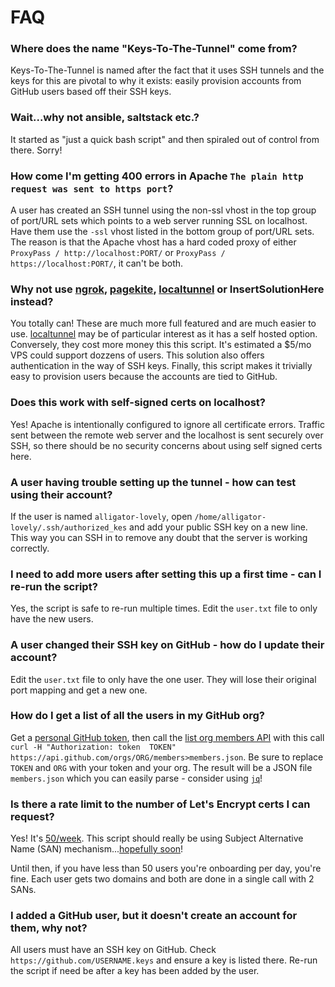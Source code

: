 # FAQ

### Where does the name "Keys-To-The-Tunnel" come from?
Keys-To-The-Tunnel is named after the fact that it uses SSH tunnels and the keys for this are pivotal to why it exists: easily provision accounts from GitHub users based off their SSH keys.

### Wait...why not ansible, saltstack etc.?
It started as "just a quick bash script" and then spiraled out of control from there.  Sorry!

### How come I'm getting 400 errors in Apache `The plain http request was sent to https port`?
A user has created an SSH tunnel using the non-ssl vhost in the top group of port/URL sets which points to a web server running SSL on localhost.  Have them use the `-ssl` vhost listed in the bottom group of port/URL sets.  The reason is that the Apache vhost has a hard coded proxy of either `ProxyPass / http://localhost:PORT/` or `ProxyPass / https://localhost:PORT/`, it can't be both.  
  
### Why not use [ngrok](https://ngrok.com/), [pagekite](https://pagekite.net/), [localtunnel](https://github.com/localtunnel/localtunnel) or InsertSolutionHere instead?
You totally can!  These are much more full featured and are much easier to use. [localtunnel](https://github.com/localtunnel/localtunnel)  may be of particular interest as it has a self hosted option.  Conversely, they cost more money this this script.  It's estimated a $5/mo VPS could support dozzens of users. This solution also offers authentication in the way of SSH keys. Finally, this script makes it trivially easy to provision users because the accounts are tied to GitHub.
  
### Does this work with self-signed certs on localhost?
Yes! Apache is intentionally configured to ignore all certificate errors. Traffic sent between the remote web server and the localhost is sent securely over SSH, so there should be no security concerns about using self signed certs here.
  

### A user having trouble setting up the tunnel - how can test using their account?
If the user is named `alligator-lovely`, open `/home/alligator-lovely/.ssh/authorized_kes` and add your public SSH key on a new line.  This way you can SSH in to remove any doubt that the server is working correctly.
  

### I need to add more users after setting this up a first time - can I re-run the script?
Yes, the script is safe to re-run multiple times. Edit the `user.txt` file to only have the new users.
  

### A user changed their SSH key on GitHub - how do I update their account?
Edit the `user.txt` file to only have the one user.  They will lose their original port mapping and get a new one.


### How do I get a list of all the users in my GitHub org?
Get a [personal GitHub token](https://github.com/settings/tokens), then call the [list org members API](https://docs.github.com/en/rest/reference/orgs#list-organization-members) with this call `curl -H "Authorization: token  TOKEN" https://api.github.com/orgs/ORG/members>members.json`. Be sure to replace `TOKEN` and `ORG` with your token and your org.  The result will be a JSON file `members.json` which you can easily parse - consider using [`jq`](https://stedolan.github.io/jq/)!


### Is there a rate limit to the number of Let's Encrypt certs I can request?
Yes! It's [50/week](https://letsencrypt.org/docs/rate-limits/).  This script should really be using Subject Alternative Name (SAN) mechanism...[hopefully soon](https://github.com/mrjones-plip/Keys-To-The-Tunnel/issues/1)! 

Until then, if you have less than 50 users you're onboarding per day, you're fine. Each user gets two domains and both are done in a single call with 2 SANs.

### I added a GitHub user, but it doesn't create an account for them, why not?
All users must have an SSH key on GitHub.  Check `https://github.com/USERNAME.keys` and ensure a key is listed there. Re-run the script if need be after a key has been added by the user.

